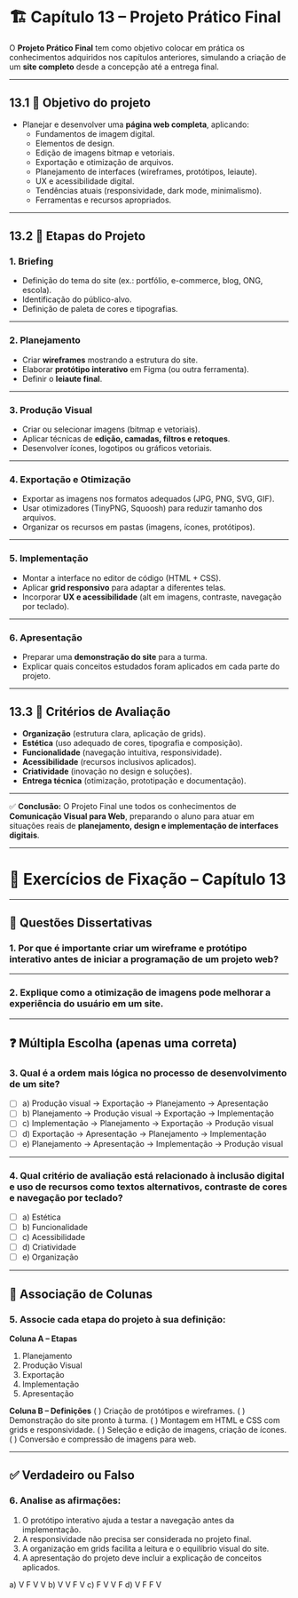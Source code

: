 # 🏗️ Capítulo 13 – Projeto Prático Final

O **Projeto Prático Final** tem como objetivo colocar em prática os conhecimentos adquiridos nos capítulos anteriores, simulando a criação de um **site completo** desde a concepção até a entrega final.

------

## 13.1 🎯 Objetivo do projeto

- Planejar e desenvolver uma **página web completa**, aplicando:
  - Fundamentos de imagem digital.
  - Elementos de design.
  - Edição de imagens bitmap e vetoriais.
  - Exportação e otimização de arquivos.
  - Planejamento de interfaces (wireframes, protótipos, leiaute).
  - UX e acessibilidade digital.
  - Tendências atuais (responsividade, dark mode, minimalismo).
  - Ferramentas e recursos apropriados.

------

## 13.2 📑 Etapas do Projeto

### **1. Briefing**

- Definição do tema do site (ex.: portfólio, e-commerce, blog, ONG, escola).
- Identificação do público-alvo.
- Definição de paleta de cores e tipografias.

------

### **2. Planejamento**

- Criar **wireframes** mostrando a estrutura do site.
- Elaborar **protótipo interativo** em Figma (ou outra ferramenta).
- Definir o **leiaute final**.

------

### **3. Produção Visual**

- Criar ou selecionar imagens (bitmap e vetoriais).
- Aplicar técnicas de **edição, camadas, filtros e retoques**.
- Desenvolver ícones, logotipos ou gráficos vetoriais.

------

### **4. Exportação e Otimização**

- Exportar as imagens nos formatos adequados (JPG, PNG, SVG, GIF).
- Usar otimizadores (TinyPNG, Squoosh) para reduzir tamanho dos arquivos.
- Organizar os recursos em pastas (imagens, ícones, protótipos).

------

### **5. Implementação**

- Montar a interface no editor de código (HTML + CSS).
- Aplicar **grid responsivo** para adaptar a diferentes telas.
- Incorporar **UX e acessibilidade** (alt em imagens, contraste, navegação por teclado).

------

### **6. Apresentação**

- Preparar uma **demonstração do site** para a turma.
- Explicar quais conceitos estudados foram aplicados em cada parte do projeto.

------

## 13.3 🧭 Critérios de Avaliação

- **Organização** (estrutura clara, aplicação de grids).
- **Estética** (uso adequado de cores, tipografia e composição).
- **Funcionalidade** (navegação intuitiva, responsividade).
- **Acessibilidade** (recursos inclusivos aplicados).
- **Criatividade** (inovação no design e soluções).
- **Entrega técnica** (otimização, prototipação e documentação).

------

✅ **Conclusão:**
 O Projeto Final une todos os conhecimentos de **Comunicação Visual para Web**, preparando o aluno para atuar em situações reais de **planejamento, design e implementação de interfaces digitais**.

------

# 📘 Exercícios de Fixação – Capítulo 13

------

## 📝 Questões Dissertativas

### **1.** Por que é importante criar um **wireframe e protótipo interativo** antes de iniciar a programação de um projeto web?

------

### **2.** Explique como a **otimização de imagens** pode melhorar a experiência do usuário em um site.

------

## ❓ Múltipla Escolha (apenas uma correta)

### **3.** Qual é a ordem mais lógica no processo de desenvolvimento de um site?

- [ ] a) Produção visual → Exportação → Planejamento → Apresentação
- [ ] b) Planejamento → Produção visual → Exportação → Implementação
- [ ] c) Implementação → Planejamento → Exportação → Produção visual
- [ ] d) Exportação → Apresentação → Planejamento → Implementação
- [ ] e) Planejamento → Apresentação → Implementação → Produção visual

------

### **4.** Qual critério de avaliação está relacionado à **inclusão digital e uso de recursos como textos alternativos, contraste de cores e navegação por teclado**?

- [ ] a) Estética
- [ ] b) Funcionalidade
- [ ] c) Acessibilidade
- [ ] d) Criatividade
- [ ] e) Organização

------

## 🔗 Associação de Colunas

### **5.**  Associe cada etapa do projeto à sua definição:

**Coluna A – Etapas**

1. Planejamento
2. Produção Visual
3. Exportação
4. Implementação
5. Apresentação

**Coluna B – Definições**
 (   ) Criação de protótipos e wireframes.
 (   ) Demonstração do site pronto à turma.
 (   ) Montagem em HTML e CSS com grids e responsividade.
 (   ) Seleção e edição de imagens, criação de ícones.
 (   ) Conversão e compressão de imagens para web.

------

## ✅ Verdadeiro ou Falso

### **6.** Analise as afirmações:

1. O protótipo interativo ajuda a testar a navegação antes da implementação.
2. A responsividade não precisa ser considerada no projeto final.
3. A organização em grids facilita a leitura e o equilíbrio visual do site.
4. A apresentação do projeto deve incluir a explicação de conceitos aplicados.

a) V F V V
 b) V V F V
 c) F V V F
 d) V F F V